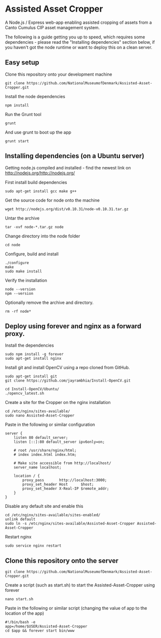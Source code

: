 # Assisted Asset Cropper

A Node.js / Express web-app enabling assisted cropping of assets from a Canto Cumulus CIP asset management system.

The following is a guide getting you up to speed, which requires some dependencies - please read the "Installing dependencies" section below, if you haven't got the node runtime or want to deploy this on a clean server.

## Easy setup

Clone this repository onto your development machine

	git clone https://github.com/NationalMuseumofDenmark/Assisted-Asset-Cropper.git
	
Install the node dependencies

	npm install
	
Run the Grunt tool

	grunt

And use grunt to boot up the app

	grunt start

## Installing dependencies (on a Ubuntu server)
Getting node.js compiled and installed - find the newest link on http://nodejs.org/http://nodejs.org/

First install build dependencies

	sudo apt-get install gcc make g++

Get the source code for node onto the machine

	wget http://nodejs.org/dist/v0.10.31/node-v0.10.31.tar.gz

Untar the archive

	tar -xvf node-*.tar.gz node

Change directory into the node folder

	cd node

Configure, build and install

	./configure
	make
	sudo make install

Verify the installation

	node --version
	npm --version

Optionally remove the archive and directory.

	rm -rf node*

## Deploy using forever and nginx as a forward proxy.

Install the dependencies

	sudo npm install -g forever
	sudo apt-get install nginx

Install git and install OpenCV using a repo cloned from GitHub.

	sudo apt-get install git
	git clone https://github.com/jayrambhia/Install-OpenCV.git

	cd Install-OpenCV/Ubuntu/
	./opencv_latest.sh 

Create a site for the Cropper on the nginx installation

	cd /etc/nginx/sites-available/
	sudo nano Assisted-Asset-Cropper

Paste in the following or similar configuration

	server {
		listen 80 default_server;
		listen [::]:80 default_server ipv6only=on;

		# root /usr/share/nginx/html;
		# index index.html index.htm;

		# Make site accessible from http://localhost/
		server_name localhost;

		location / {
		    proxy_pass       http://localhost:3000;
		    proxy_set_header Host      $host;
		    proxy_set_header X-Real-IP $remote_addr;
		}
	}

Disable any default site and enable this

	cd /etc/nginx/sites-available/sites-enabled/
	unlink default 
	sudo ln -s /etc/nginx/sites-available/Assisted-Asset-Cropper Assisted-Asset-Cropper

Restart nginx

	sudo service nginx restart

## Clone this repository onto the server

	git clone https://github.com/NationalMuseumofDenmark/Assisted-Asset-Cropper.git

Create a script (such as start.sh) to start the Assisted-Asset-Cropper using forever

	nano start.sh

Paste in the following or similar script (changing the value of app to the location of the app)

	#!/bin/bash -e
	app=/home/$USER/Assisted-Asset-Cropper
	cd $app && forever start bin/www
